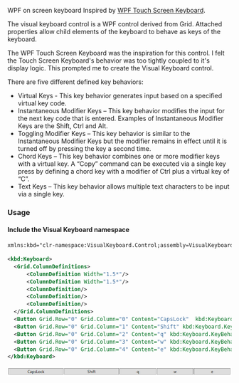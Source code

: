 WPF on screen keyboard
Inspired by [WPF Touch Screen Keyboard](https://github.com/imasm/wpfkb).

The visual keyboard control is a WPF control derived from Grid.  Attached properties allow child elements of the keyboard to behave as keys of the keyboard.

The WPF Touch Screen Keyboard was the inspiration for this control.  I felt the Touch Screen Keyboard's behavior was too tightly coupled to it's display logic.  This prompted me to create the Visual Keyboard control.

There are five different defined key behaviors:

- Virtual Keys - This key behavior generates input based on a specified virtual key code.
- Instantaneous Modifier Keys – This key behavior modifies the input for the next key code that is entered.  Examples of Instantaneous Modifier Keys are the Shift, Ctrl and Alt.
- Toggling Modifier Keys – This key behavior is similar to the Instantaneous Modifier Keys but the modifier remains in effect until it is turned off by pressing the key a second time.
- Chord Keys – This key behavior combines one or more modifier keys with a virtual key. A “Copy” command can be executed via a single key press by defining a chord key with a modifier of Ctrl plus a virtual key of “C”.
- Text Keys – This key behavior allows multiple text characters to be input via a single key.

### Usage
#### Include the Visual Keyboard namespace
```XML
xmlns:kbd="clr-namespace:VisualKeyboard.Control;assembly=VisualKeyboard.Control"
```

```XML
<kbd:Keyboard>
  <Grid.ColumnDefinitions>
      <ColumnDefinition Width="1.5*"/>
      <ColumnDefinition Width="1.5*"/>
      <ColumnDefinition/>
      <ColumnDefinition/>
      <ColumnDefinition/>
  </Grid.ColumnDefinitions>
  <Button Grid.Row="0" Grid.Column="0" Content="CapsLock"  kbd:Keyboard.KeyBehaviour="TogglingModifier" kbd:Keyboard.KeyCode="Capital"/>
  <Button Grid.Row="0" Grid.Column="1" Content="Shift" kbd:Keyboard.KeyBehaviour="InstantaneousModifier" kbd:Keyboard.KeyCode="Shift"/>
  <Button Grid.Row="0" Grid.Column="2" Content="q" kbd:Keyboard.KeyBehaviour="VirtualKey" kbd:Keyboard.KeyCode="VkQ"/>
  <Button Grid.Row="0" Grid.Column="3" Content="w" kbd:Keyboard.KeyBehaviour="VirtualKey" kbd:Keyboard.KeyCode="VkW"/>
  <Button Grid.Row="0" Grid.Column="4" Content="e" kbd:Keyboard.KeyBehaviour="VirtualKey" kbd:Keyboard.KeyCode="VkE"/>
</kbd:Keyboard>
```
![alt text](https://github.com/Donald-Scott/VisualKeyboard/blob/master/VisualKeyboard.Examples/Images/qwe_kbd.png "Sample keyboard")
